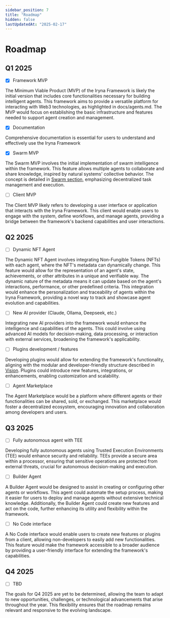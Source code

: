 ```yaml
---
sidebar_position: 7
title: "Roadmap"
hidden: false
lastUpdatedAt: "2025-02-17"
---
```


# Roadmap

## Q1 2025
- [X] Framework MVP

The Minimum Viable Product (MVP) of the Iryna Framework is likely the initial version that includes core functionalities necessary for building intelligent agents. This framework aims to provide a versatile platform for interacting with Web3 technologies, as highlighted in docs/agents.md. The MVP would focus on establishing the basic infrastructure and features needed to support agent creation and management.

- [X] Documentation

Comprehensive documentation is essential for users to understand and effectively use the Iryna Framework

- [X] Swarm MVP

The Swarm MVP involves the initial implementation of swarm intelligence within the framework. This feature allows multiple agents to collaborate and share knowledge, inspired by natural systems' collective behavior. The concept is detailed in <a href="/docs/swarm">Swarm section</a>, emphasizing decentralized task management and execution.

- [ ] Client MVP

The Client MVP likely refers to developing a user interface or application that interacts with the Iryna Framework. This client would enable users to engage with the system, define workflows, and manage agents, providing a bridge between the framework's backend capabilities and user interactions.

## Q2 2025
- [ ] Dynamic NFT Agent

The Dynamic NFT Agent involves integrating Non-Fungible Tokens (NFTs) with each agent, where the NFT's metadata can dynamically change. This feature would allow for the representation of an agent's state, achievements, or other attributes in a unique and verifiable way. The dynamic nature of the metadata means it can update based on the agent's interactions, performance, or other predefined criteria. This integration would enhance the personalization and traceability of agents within the Iryna Framework, providing a novel way to track and showcase agent evolution and capabilities.

- [ ] New AI provider (Claude, Ollama, Deepseek, etc.)

Integrating new AI providers into the framework would enhance the intelligence and capabilities of the agents. This could involve using advanced AI models for decision-making, data processing, or interaction with external services, broadening the framework's applicability.

- [ ] Plugins development / features

Developing plugins would allow for extending the framework's functionality, aligning with the modular and developer-friendly structure described in <a href="/docs/vision">Vision</a>. Plugins could introduce new features, integrations, or enhancements, enabling customization and scalability.

- [ ] Agent Marketplace

The Agent Marketplace would be a platform where different agents or their functionalities can be shared, sold, or exchanged. This marketplace would foster a decentralized ecosystem, encouraging innovation and collaboration among developers and users.

## Q3 2025

- [ ] Fully autonomous agent with TEE

Developing fully autonomous agents using Trusted Execution Environments (TEE) would enhance security and reliability. TEEs provide a secure area within a processor, ensuring that sensitive operations are protected from external threats, crucial for autonomous decision-making and execution.

- [ ] Builder Agent

A Builder Agent would be designed to assist in creating or configuring other agents or workflows. This agent could automate the setup process, making it easier for users to deploy and manage agents without extensive technical knowledge. Additionally, the Builder Agent could create new features and act on the code, further enhancing its utility and flexibility within the framework.

- [ ] No Code interface

A No Code interface would enable users to create new features or plugins from a client, allowing non-developers to easily add new functionalities. This feature would make the framework accessible to a broader audience by providing a user-friendly interface for extending the framework's capabilities.

## Q4 2025

- [ ] TBD

The goals for Q4 2025 are yet to be determined, allowing the team to adapt to new opportunities, challenges, or technological advancements that arise throughout the year. This flexibility ensures that the roadmap remains relevant and responsive to the evolving landscape.
